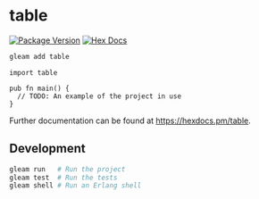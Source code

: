 # table

[![Package Version](https://img.shields.io/hexpm/v/table)](https://hex.pm/packages/table)
[![Hex Docs](https://img.shields.io/badge/hex-docs-ffaff3)](https://hexdocs.pm/table/)

```sh
gleam add table
```
```gleam
import table

pub fn main() {
  // TODO: An example of the project in use
}
```

Further documentation can be found at <https://hexdocs.pm/table>.

## Development

```sh
gleam run   # Run the project
gleam test  # Run the tests
gleam shell # Run an Erlang shell
```
